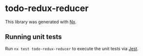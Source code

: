# todo-redux-reducer

This library was generated with [Nx](https://nx.dev).

## Running unit tests

Run `nx test todo-redux-reducer` to execute the unit tests via [Jest](https://jestjs.io).
